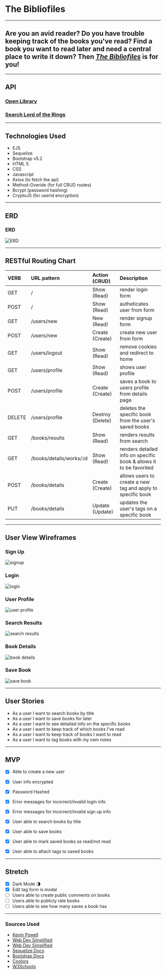 # The Bibliofiles
---

## Are you an avid reader? Do you have trouble keeping track of the books you've read? Find a book you want to read later and need a central place to write it down? Then [*The Bibliofiles*](https://the-bibliofiles.herokuapp.com/) is for you!

---

## API
### [Open Library](https://openlibrary.org/developers/api)


### [Search Lord of the Rings](http://openlibrary.org/search.json?title=the+lord+of+the+rings)

---

## Technologies Used
- EJS
- Sequelize
- Bootstrap v5.2
- HTML 5
- CSS
- Javascript
- Axios (to fetch the api)
- Method-Overide (for full CRUD routes)
- Bcrypt (password hashing)
- CryptoJS (for userid encryption)


---

## ERD

### ERD
![ERD](/images/ERD.png)

---

## RESTful Routing Chart

| VERB | URL pattern | Action \(CRUD\) | Description |
| :--- | :--- | :--- | :--- |
| GET | / | Show \(Read\) | render login form |
| POST | / | Show \(Read\) | autheticates user from form|
| GET | /users/new | New \(Read\) | render signup form |
| POST | /users/new |Create \(Create\) | create new user from form |
| GET | /users/logout | Show \(Read\) | remove cookies and redirect to home |
| GET | /users/profile | Show \(Read\) | shows user profile |
| POST | /users/profile | Create \(Create\) | saves a book to users profile from details page |
| DELETE | /users/profile | Destroy \(Delete\) | deletes the specific book from the user's saved books |
| GET | /books/results | Show \(Read\) | renders results from search |
| GET | /books/details/works/:id | Show \(Read\) | renders detailed info on specific book & allows it to be favorited|
| POST | /books/details | Create \(Create\) | allows users to create a new tag and apply to specific book|
| PUT | /books/details | Update \(Update\) | updates the user's tags on a specific book |

---

## User View Wireframes

### Sign Up
![signup](./images/Sign-Up%401x.png)

### Login
![login](./images/Login%401x.png)

### User Profile
![user profile](./images/User-Profile%401x.png)

### Search Results
![search results](./images/Search%20Results%401x.png)

### Book Details
![book details](./images/Book%20Details%401x.png)

### Save Book
![save book](./images/Save%20Book%20Modal%401x.png)

---

## User Stories
- As a user I want to search books by title
- As a user I want to save books for later
- As a user I want to see detailed info on the specific books
- As a user I want to keep track of which books I've read
- As a user I want to keep track of books I want to read
- As a user I want to tag books with my own notes

---

## MVP
- [X] Able to create a new user
- [X] User info encrypted
- [X] Password Hashed
- [X] Error messages for incorrect/invalid login info
- [X] Error messages for incorrect/invalid sign up info
- [X] User able to search books by title
- [X] User able to save books
- [X] User able to mark saved books as read/not read
- [X] User able to attach tags to saved books


---

## Stretch
- [X] Dark Mode 🌗
- [X] Edit tag form is modal
- [ ] Users able to create public comments on books
- [ ] Users able to publicly rate books
- [ ] Users able to see how many saves a book has

---

### Sources Used
- [Kevin Powell](https://www.youtube.com/watch?v=wodWDIdV9BY&ab_channel=KevinPowell)
- [Web Dev Simplified](https://www.youtube.com/watch?v=N8BZvfRD_eU&ab_channel=WebDevSimplified)
- [Web Dev Simplified](https://www.youtube.com/watch?v=RiWxhm5ZdFM&ab_channel=WebDevSimplified)
- [Sequelize Docs](https://sequelize.org/docs/v6/core-concepts/model-querying-basics/)
- [Bootstrap Docs](https://getbootstrap.com/docs/5.2/components/modal/#accessibility)
- [Coolors](https://coolors.co/palette/000814-001d3d-003566-ffc300-ffd60a)
- [W3Schools](https://www.w3schools.com/)